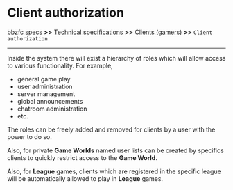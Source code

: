 # Client authorization

[bbzfc specs](../bbzfc_specs.md) **>>** [Technical specifications](technical_specifications.md) **>>** [Clients (gamers)](clients_gamers.md) **>>** `Client authorization`

---

Inside the system there will exist a hierarchy of roles which will allow access to various functionality. For example,

- general game play
- user administration
- server management
- global announcements
- chatroom administration
- etc.

The roles can be freely added and removed for clients by a user with the power to do so.

Also, for private **Game Worlds** named user lists can be created by specifics clients to quickly restrict access to
the **Game World**.

Also, for **League** games, clients which are registered in the specific league will be automatically allowed to play
in **League** games.
